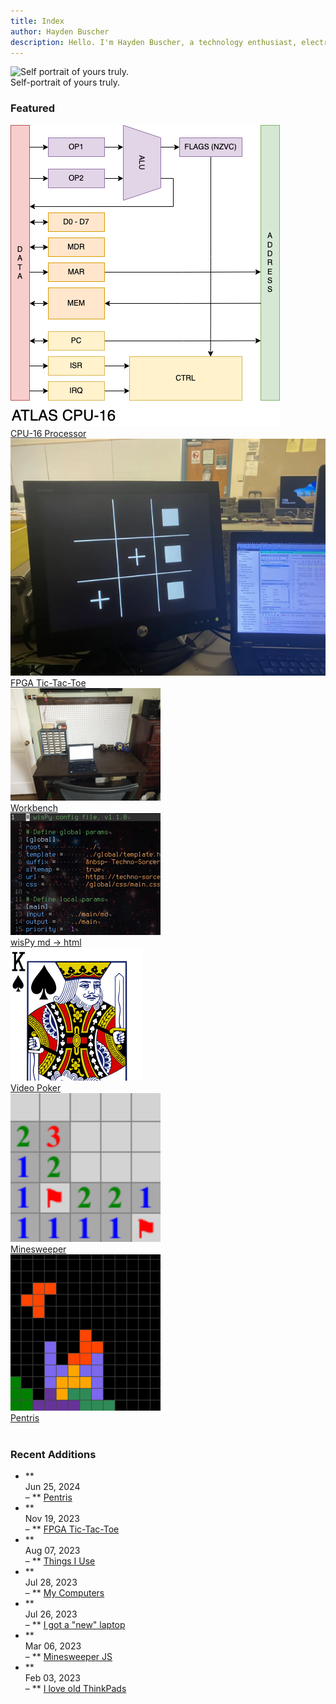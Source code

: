 ```yaml
---
title: Index
author: Hayden Buscher
description: Hello. I'm Hayden Buscher, a technology enthusiast, electronics tinkerer, and second-year computer engineering major at Cal Poly, San Luis Obispo. This site serves as my personal webpage and portfolio.
---
```


<div class="nowrap floatright">
    <figure style="max-width:200px; margin-left:0px;">
        <img  style="" src="img/selfportrait.jpg" alt="Self portrait of yours truly.">
        <figcaption>Self-portrait of yours truly.</figcaption>
    </figure>
</div>


### Featured
<div class="featured">
    <div class="element">
        <a href="/projects/cpu16.html">
            <div class="img-container"><img src="/projects/img/cpu16_arch.png"></div>
            CPU-16 Processor
        </a>
    </div>
    <div class="element">
        <a href="/projects/tictactoe.html">
            <div class="img-container"><img src="/projects/img/tictactoe_finished.png"></div>
            FPGA Tic-Tac-Toe
        </a>
    </div>
    <div class="element">
        <a href="/projects/workbench.html">
            <div class="img-container"><img src="/main/img/workbench.png"></div>
            Workbench
        </a>
    </div>
    <div class="element">
        <a href="/projects/wispy.html">
            <div class="img-container"><img src="/main/img/wispy.png"></div>
            wisPy md -> html 
        </a>
    </div>
    <div class="element">
        <a href="/entertainment/poker.html">
            <div class="img-container"><img src="/main/img/poker.png"></div>
            Video Poker
        </a>
    </div>
    <div class="element">
        <a href="/entertainment/mines.html">
            <div class="img-container"><img src="/main/img/minesweeper.png"></div>
            Minesweeper
        </a>
    </div>
    <div class="element">
        <a href="/entertainment/pentris.html">
            <div class="img-container"><img src="/main/img/pentris.png"></div>
            Pentris
        </a>
    </div>
    <!-- <div class="element"> -->
    <!--     <a href="/coolstuff/linux.html"> -->
    <!--         <div class="img-container"><img src="/main/img/tux.png"></div> -->
    <!--         Linux Extravaganza -->
    <!--     </a> -->
    <!-- </div> -->
</div>
<br>

### Recent Additions
<!-- - ** <div class="date">May 29, 2023 </div> – ** [Linux Extravaganza](/coolstuff/linux.html) -->  

- ** <div class="date">Jun 25, 2024 </div> – ** [Pentris](/entertainment/pentris.html)  
- ** <div class="date">Nov 19, 2023 </div> – ** [FPGA Tic-Tac-Toe](/projects/tictactoe.html)  
- ** <div class="date">Aug 07, 2023 </div> – ** [Things I Use](/coolstuff/things.html)  
- ** <div class="date">Jul 28, 2023 </div> – ** [My Computers](/coolstuff/computers.html)  
- ** <div class="date">Jul 26, 2023 </div> – ** [I got a "new" laptop](/blog/new-laptop.html)  
- ** <div class="date">Mar 06, 2023 </div> – ** [Minesweeper JS](/entertainment/mines.html)  
- ** <div class="date">Feb 03, 2023 </div> – ** [I love old ThinkPads](/blog/thinkpads.html)  
